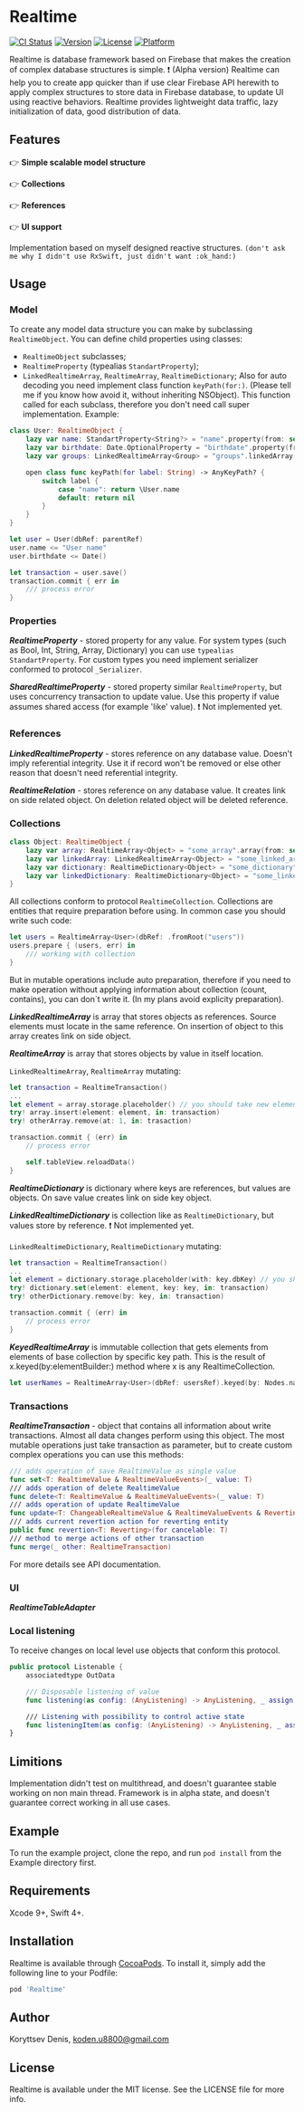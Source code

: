 # Realtime

[![CI Status](http://img.shields.io/travis/k-o-d-e-n/Realtime.svg?style=flat)](https://travis-ci.org/k-o-d-e-n/Realtime)
[![Version](https://img.shields.io/cocoapods/v/Realtime.svg?style=flat)](http://cocoapods.org/pods/Realtime)
[![License](https://img.shields.io/cocoapods/l/Realtime.svg?style=flat)](http://cocoapods.org/pods/Realtime)
[![Platform](https://img.shields.io/cocoapods/p/Realtime.svg?style=flat)](http://cocoapods.org/pods/Realtime)

Realtime is database framework based on Firebase that makes the creation of complex database structures is simple. :exclamation: (Alpha version)
Realtime can help you to create app quicker than if use clear Firebase API herewith to apply complex structures to store data in Firebase database, to update UI using reactive behaviors.
Realtime provides lightweight data traffic, lazy initialization of data, good distribution of data.

## Features

:point_right:  **Simple scalable model structure**

:point_right:  **Collections**

:point_right:  **References**

:point_right:  **UI support**

Implementation based on myself designed reactive structures. `(don't ask me why I didn't use RxSwift, just didn't want :ok_hand:)`

## Usage

### Model

To create any model data structure you can make by subclassing `RealtimeObject`.
You can define child properties using classes:
+ `RealtimeObject` subclasses;
+ `RealtimeProperty` (typealias `StandartProperty`);
+ `LinkedRealtimeArray`, `RealtimeArray`, `RealtimeDictionary`;
Also for auto decoding you need implement class function `keyPath(for:)`. (Please tell me if you know how avoid it, without inheriting NSObject).
This function called for each subclass, therefore you don't need call super implementation. 
Example:
```swift
class User: RealtimeObject {
    lazy var name: StandartProperty<String?> = "name".property(from: self.dbRef)
    lazy var birthdate: Date.OptionalProperty = "birthdate".property(from: self.dbRef)
    lazy var groups: LinkedRealtimeArray<Group> = "groups".linkedArray(from: self.dbRef, elements: .fromRoot("groups")

    open class func keyPath(for label: String) -> AnyKeyPath? {
        switch label {
            case "name": return \User.name
            default: return nil
        }
    }
}

let user = User(dbRef: parentRef)
user.name <= "User name"
user.birthdate <= Date()

let transaction = user.save()
transaction.commit { err in
    /// process error
}
```

### Properties

***RealtimeProperty*** - stored property for any value.
For system types (such as Bool, Int, String, Array, Dictionary) you can use `typealias StandartProperty`. For custom types you need implement serializer conformed to protocol `_Serializer`.

***SharedRealtimeProperty*** - stored property similar `RealtimeProperty`, but uses concurrency transaction to update value. Use this property if value assumes shared access (for example 'like' value). :exclamation: Not implemented yet.

### References

***LinkedRealtimeProperty*** - stores reference on any database value. Doesn't imply referential integrity. Use it if record won't be removed or else other reason that doesn't need referential integrity.

***RealtimeRelation*** - stores reference on any database value. It creates link on side related object. On deletion related object will be deleted reference.

### Collections
```swift
class Object: RealtimeObject {
    lazy var array: RealtimeArray<Object> = "some_array".array(from: self.dbRef)
    lazy var linkedArray: LinkedRealtimeArray<Object> = "some_linked_array".linkedArray(from: self.dbRef, elements: .fromRoot("linked_objects"))
    lazy var dictionary: RealtimeDictionary<Object> = "some_dictionary".dictionary(from: self.dbRef, keys: .fromRoot("key_objects"))
    lazy var linkedDictionary: RealtimeDictionary<Object> = "some_linked_dictionary".linkedDictionary(from: self.dbRef, keys: .fromRoot("key_objects"), values: .fromRoot("value_objects"))
}
```
All collections conform to protocol `RealtimeCollection`.
Collections are entities that require preparation before using. In common case you should write such code:
```swift
let users = RealtimeArray<User>(dbRef: .fromRoot("users"))
users.prepare { (users, err) in
    /// working with collection
}
```
But in mutable operations include auto preparation, therefore if you need to make operation without applying information about collection (count, contains), you can don`t write it. (In my plans avoid explicity preparation).

***LinkedRealtimeArray*** is array that stores objects as references.
Source elements must locate in the same reference. On insertion of object to this array creates link on side object.

***RealtimeArray*** is array that stores objects by value in itself location.

`LinkedRealtimeArray`, `RealtimeArray` mutating:
```swift
let transaction = RealtimeTransaction()
...
let element = array.storage.placeholder() // you should take new element from target collection location
try! array.insert(element: element, in: transaction)
try! otherArray.remove(at: 1, in: trasaction)

transaction.commit { (err) in
    // process error

    self.tableView.reloadData()
}
```

***RealtimeDictionary*** is dictionary where keys are references, but values are objects. On save value creates link on side key object.

***LinkedRealtimeDictionary*** is collection like as `RealtimeDictionary`, but values store by reference. :exclamation: Not implemented yet.

`LinkedRealtimeDictionary`, `RealtimeDictionary` mutating:
```swift
let transaction = RealtimeTransaction()
...
let element = dictionary.storage.placeholder(with: key.dbKey) // you should take new element from target collection location
try! dictionary.set(element: element, key: key, in: transaction)
try! otherDictionary.remove(by: key, in: transaction)

transaction.commit { (err) in
    // process error
}
```

***KeyedRealtimeArray*** is immutable collection that gets elements from elements of base collection by specific key path. This is the result of x.keyed(by:elementBuilder:) method where x is any RealtimeCollection.
```swift
let userNames = RealtimeArray<User>(dbRef: usersRef).keyed(by: Nodes.name)
```

### Transactions

***RealtimeTransaction*** - object that contains all information about write transactions.
Almost all data changes perform using this object.
The most mutable operations just take transaction as parameter, but to create custom complex operations you can use this methods:
```swift
/// adds operation of save RealtimeValue as single value
func set<T: RealtimeValue & RealtimeValueEvents>(_ value: T)
/// adds operation of delete RealtimeValue
func delete<T: RealtimeValue & RealtimeValueEvents>(_ value: T)
/// adds operation of update RealtimeValue
func update<T: ChangeableRealtimeValue & RealtimeValueEvents & Reverting>(_ value: T)
/// adds current revertion action for reverting entity 
public func revertion<T: Reverting>(for cancelable: T)
/// method to merge actions of other transaction
func merge(_ other: RealtimeTransaction)
```
For more details see API documentation.

### UI

***RealtimeTableAdapter***

### Local listening

To receive changes on local level use objects that conform this protocol.
```swift
public protocol Listenable {
    associatedtype OutData

    /// Disposable listening of value
    func listening(as config: (AnyListening) -> AnyListening, _ assign: Assign<OutData>) -> Disposable

    /// Listening with possibility to control active state
    func listeningItem(as config: (AnyListening) -> AnyListening, _ assign: Assign<OutData>) -> ListeningItem
}
```

## Limitions
Implementation didn't test on multithread, and doesn't guarantee stable working on non main thread.
Framework is in alpha state, and doesn't guarantee correct working in all use cases.

## Example

To run the example project, clone the repo, and run `pod install` from the Example directory first.

## Requirements

Xcode 9+, Swift 4+.

## Installation

Realtime is available through [CocoaPods](http://cocoapods.org). To install
it, simply add the following line to your Podfile:

```ruby
pod 'Realtime'
```

## Author

Koryttsev Denis, koden.u8800@gmail.com

## License

Realtime is available under the MIT license. See the LICENSE file for more info.